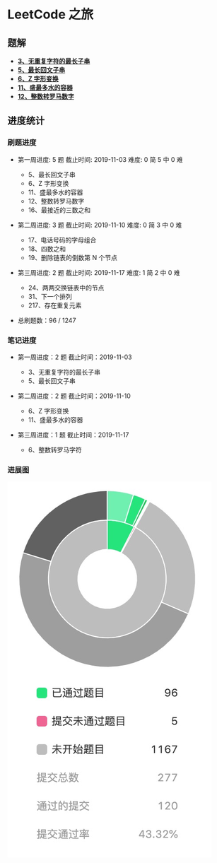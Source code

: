 # LeetCode 之旅

## 题解

- [**3、无重复字符的最长子串**](https://github.com/hubvue/algorithms/issues/32)
- [**5、最长回文子串**](https://github.com/hubvue/algorithms/issues/33)
- [**6、Z 字形变换**](https://github.com/hubvue/algorithms/issues/34)
- [**11、盛最多水的容器**](https://github.com/hubvue/algorithms/issues/35)
- [**12、整数转罗马数字**](https://github.com/hubvue/algorithms/issues/36)

## 进度统计

### 刷题进度

- 第一周进度: 5 题 截止时间: 2019-11-03 难度: 0 简 5 中 0 难

  - 5、最长回文子串
  - 6、Z 字形变换
  - 11、盛最多水的容器
  - 12、整数转罗马数字
  - 16、最接近的三数之和

- 第二周进度: 3 题 截止时间: 2019-11-10 难度: 0 简 3 中 0 难

  - 17、电话号码的字母组合
  - 18、四数之和
  - 19、删除链表的倒数第 N 个节点

- 第三周进度: 2 题 截止时间: 2019-11-17 难度: 1 简 2 中 0 难

  - 24、两两交换链表中的节点
  - 31、下一个排列
  - 217、存在重复元素

* 总刷题数：96 / 1247

### 笔记进度

- 第一周进度：2 题 截止时间：2019-11-03

  - 3、无重复字符的最长子串
  - 5、最长回文子串

- 第二周进度：2 题 截止时间：2019-11-10

  - 6、Z 字形变换
  - 11、盛最多水的容器

- 第三周进度：1 题 截止时间：2019-11-17

  - 6、整数转罗马字符

### 进展图

![](./2019-11-17.jpg)
